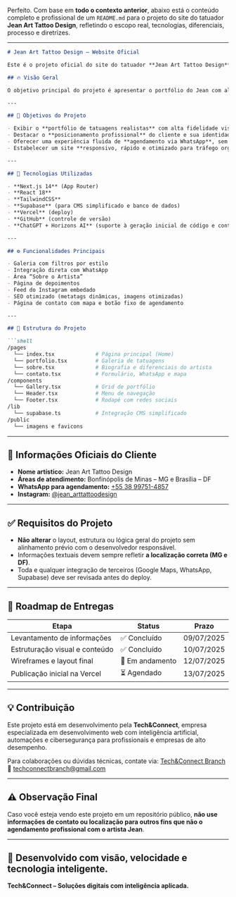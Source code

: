Perfeito. Com base em **todo o contexto anterior**, abaixo está o conteúdo completo e profissional de um `README.md` para o projeto do site do tatuador **Jean Art Tattoo Design**, refletindo o escopo real, tecnologias, diferenciais, processo e diretrizes.

---

````markdown
# Jean Art Tattoo Design – Website Oficial

Este é o projeto oficial do site do tatuador **Jean Art Tattoo Design**, profissional especializado em realismo preto e cinza, com atendimento em **Bonfinópolis de Minas (MG)** e **Brasília (DF)**.

## 🔥 Visão Geral

O objetivo principal do projeto é apresentar o portfólio do Jean com alta performance visual, gerar autoridade no segmento e facilitar o agendamento de sessões de tatuagem diretamente via WhatsApp, com foco total em usabilidade, SEO e experiência do usuário (UX/UI).

---

## 🎯 Objetivos do Projeto

- Exibir o **portfólio de tatuagens realistas** com alta fidelidade visual.
- Destacar o **posicionamento profissional** do cliente e sua identidade artística.
- Oferecer uma experiência fluida de **agendamento via WhatsApp**, sem formulários extensos.
- Estabelecer um site **responsivo, rápido e otimizado para tráfego orgânico (SEO)**.

---

## 🧱 Tecnologias Utilizadas

- **Next.js 14** (App Router)
- **React 18**
- **TailwindCSS**
- **Supabase** (para CMS simplificado e banco de dados)
- **Vercel** (deploy)
- **GitHub** (controle de versão)
- **ChatGPT + Horizons AI** (suporte à geração inicial de código e conteúdo)

---

## ⚙️ Funcionalidades Principais

- Galeria com filtros por estilo
- Integração direta com WhatsApp
- Área “Sobre o Artista”
- Página de depoimentos
- Feed do Instagram embedado
- SEO otimizado (metatags dinâmicas, imagens otimizadas)
- Página de contato com mapa e botão fixo de agendamento

---

## 📁 Estrutura do Projeto

```shell
/pages
  └── index.tsx             # Página principal (Home)
  └── portfolio.tsx         # Galeria de tatuagens
  └── sobre.tsx             # Biografia e diferenciais do artista
  └── contato.tsx           # Formulário, WhatsApp e mapa
/components
  └── Gallery.tsx           # Grid de portfólio
  └── Header.tsx            # Menu de navegação
  └── Footer.tsx            # Rodapé com redes sociais
/lib
  └── supabase.ts           # Integração CMS simplificado
/public
  └── imagens e favicons
````

---

## 🔐 Informações Oficiais do Cliente

* **Nome artístico:** Jean Art Tattoo Design
* **Áreas de atendimento:** Bonfinópolis de Minas – MG e Brasília – DF
* **WhatsApp para agendamento:** [+55 38 99751-4857](https://wa.me/5538997514857)
* **Instagram:** [@jean\_arttattoodesign](https://www.instagram.com/jean_arttattoodesign/)

---

## ✅ Requisitos do Projeto

* **Não alterar** o layout, estrutura ou lógica geral do projeto sem alinhamento prévio com o desenvolvedor responsável.
* Informações textuais devem sempre refletir **a localização correta (MG e DF)**.
* Toda e qualquer integração de terceiros (Google Maps, WhatsApp, Supabase) deve ser revisada antes do deploy.

---

## 📌 Roadmap de Entregas

| Etapa                          | Status          | Prazo      |
| ------------------------------ | --------------- | ---------- |
| Levantamento de informações    | ✅ Concluído     | 09/07/2025 |
| Estruturação visual e conteúdo | ✅ Concluído     | 10/07/2025 |
| Wireframes e layout final      | 🔄 Em andamento | 12/07/2025 |
| Publicação inicial na Vercel   | ⏳ Agendado      | 13/07/2025 |

---

## 💡 Contribuição

Este projeto está em desenvolvimento pela **Tech\&Connect**, empresa especializada em desenvolvimento web com inteligência artificial, automações e cibersegurança para profissionais e empresas de alto desempenho.

Para colaborações ou dúvidas técnicas, contate via:
[Tech&Connect Branch](https://techconnect.app.br)
📩 [techconnectbranch@gmail.com](mailto:techconnectbranch@gmail.com)

---

## ⚠️ Observação Final

Caso você esteja vendo este projeto em um repositório público, **não use informações de contato ou localização para outros fins que não o agendamento profissional com o artista Jean**.

---

## 🧠 Desenvolvido com visão, velocidade e tecnologia inteligente.

**Tech\&Connect – Soluções digitais com inteligência aplicada.**